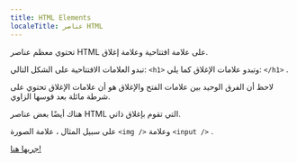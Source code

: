 ```yaml
---
title: HTML Elements
localeTitle: عناصر HTML
---
```

تحتوي معظم عناصر HTML على علامة افتتاحية وعلامة إغلاق.

تبدو العلامات الافتتاحية على الشكل التالي: `<h1>` وتبدو علامات الإغلاق كما يلي: `</h1>` .

لاحظ أن الفرق الوحيد بين علامات الفتح والإغلاق هو أن علامات الإغلاق تحتوي على شرطة مائلة بعد قوسها الزاوي.

هناك أيضًا بعض عناصر HTML التي تقوم بإغلاق ذاتي.

على سبيل المثال ، علامة الصورة `<img />` وعلامة `<input />` .

[جربها هنا!](http://www.freecodecamp.com/challenges/say-hello-to-html-elements)